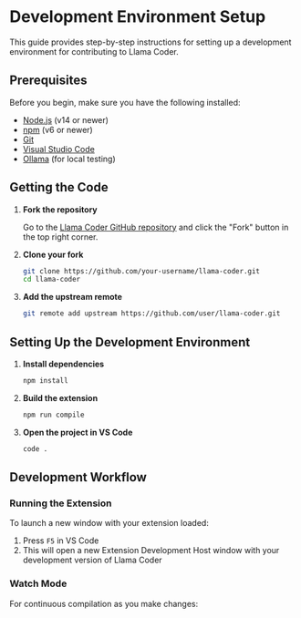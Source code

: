 # Development Environment Setup

This guide provides step-by-step instructions for setting up a development environment for contributing to Llama Coder.

## Prerequisites

Before you begin, make sure you have the following installed:

- [Node.js](https://nodejs.org/) (v14 or newer)
- [npm](https://www.npmjs.com/) (v6 or newer)
- [Git](https://git-scm.com/)
- [Visual Studio Code](https://code.visualstudio.com/)
- [Ollama](https://ollama.ai/) (for local testing)

## Getting the Code

1. **Fork the repository**

   Go to the [Llama Coder GitHub repository](https://github.com/user/llama-coder) and click the "Fork" button in the top right corner.

2. **Clone your fork**

   ```bash
   git clone https://github.com/your-username/llama-coder.git
   cd llama-coder
   ```

3. **Add the upstream remote**

   ```bash
   git remote add upstream https://github.com/user/llama-coder.git
   ```

## Setting Up the Development Environment

1. **Install dependencies**

   ```bash
   npm install
   ```

2. **Build the extension**

   ```bash
   npm run compile
   ```

3. **Open the project in VS Code**

   ```bash
   code .
   ```

## Development Workflow

### Running the Extension

To launch a new window with your extension loaded:

1. Press `F5` in VS Code
2. This will open a new Extension Development Host window with your development version of Llama Coder

### Watch Mode

For continuous compilation as you make changes:

